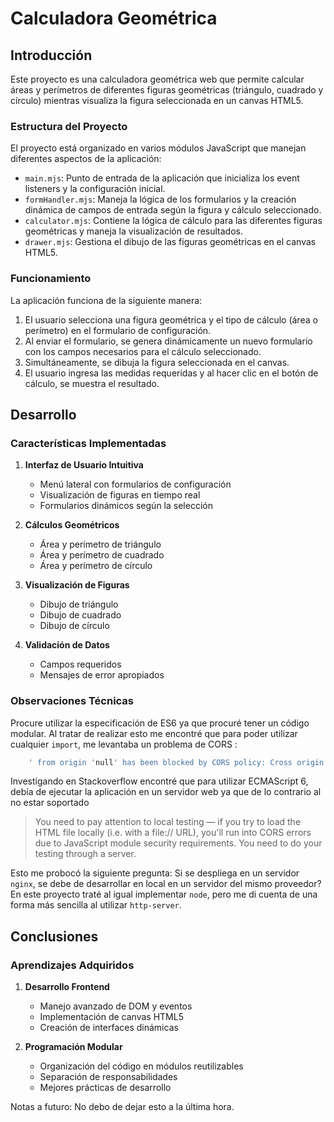 # Calculadora Geométrica

## Introducción

Este proyecto es una calculadora geométrica web que permite calcular áreas y perímetros de diferentes figuras geométricas (triángulo, cuadrado y círculo) mientras visualiza la figura seleccionada en un canvas HTML5.

### Estructura del Proyecto

El proyecto está organizado en varios módulos JavaScript que manejan diferentes aspectos de la aplicación:

- `main.mjs`: Punto de entrada de la aplicación que inicializa los event listeners y la configuración inicial.
- `formHandler.mjs`: Maneja la lógica de los formularios y la creación dinámica de campos de entrada según la figura y cálculo seleccionado.
- `calculator.mjs`: Contiene la lógica de cálculo para las diferentes figuras geométricas y maneja la visualización de resultados.
- `drawer.mjs`: Gestiona el dibujo de las figuras geométricas en el canvas HTML5.

### Funcionamiento

La aplicación funciona de la siguiente manera:

1. El usuario selecciona una figura geométrica y el tipo de cálculo (área o perímetro) en el formulario de configuración.
2. Al enviar el formulario, se genera dinámicamente un nuevo formulario con los campos necesarios para el cálculo seleccionado.
3. Simultáneamente, se dibuja la figura seleccionada en el canvas.
4. El usuario ingresa las medidas requeridas y al hacer clic en el botón de cálculo, se muestra el resultado.

## Desarrollo

### Características Implementadas

1. **Interfaz de Usuario Intuitiva**
   - Menú lateral con formularios de configuración
   - Visualización de figuras en tiempo real
   - Formularios dinámicos según la selección

2. **Cálculos Geométricos**
   - Área y perímetro de triángulo
   - Área y perímetro de cuadrado
   - Área y perímetro de círculo

3. **Visualización de Figuras**
   - Dibujo de triángulo
   - Dibujo de cuadrado
   - Dibujo de círculo

4. **Validación de Datos**
   - Campos requeridos
   - Mensajes de error apropiados

### Observaciones Técnicas
Procure utilizar la especificación de ES6 ya que procuré tener un código modular. Al tratar de realizar esto me encontré que para poder utilizar cualquier `import`, me levantaba un problema de CORS  : 

```bash
    ' from origin 'null' has been blocked by CORS policy: Cross origin requests are only supported for protocol schemes: chrome, chrome-extension, chrome-untrusted, data, http, https, isolated-app.
```
Investigando en Stackoverflow encontré que para utilizar ECMAScript 6, debía de ejecutar la aplicación en un servidor web ya que de lo contrario al no estar soportado

> You need to pay attention to local testing — if you try to load the HTML file locally (i.e. with a file:// URL), you'll run into CORS errors due to JavaScript module security requirements. You need to do your testing through a server.

Esto me probocó la siguiente pregunta: Si se despliega en un servidor `nginx`, se debe de desarrollar en local en un servidor del mismo proveedor? En este proyecto traté al igual implementar `node`, pero me di cuenta de una forma más sencilla al utilizar `http-server`. 


## Conclusiones


### Aprendizajes Adquiridos

1. **Desarrollo Frontend**
   - Manejo avanzado de DOM y eventos
   - Implementación de canvas HTML5
   - Creación de interfaces dinámicas

2. **Programación Modular**
   - Organización del código en módulos reutilizables
   - Separación de responsabilidades
   - Mejores prácticas de desarrollo



Notas a futuro: 
No debo de dejar esto a la última hora. 
